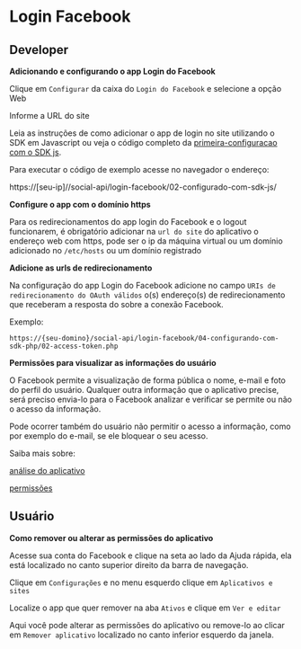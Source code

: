 # Login Facebook


## Developer

__Adicionando e configurando o app Login do Facebook__

Clique em `Configurar` da caixa do `Login do Facebook` e selecione a opção Web

Informe a URL do site

Leia as instruções de como adicionar o app de login no site utilizando o SDK em Javascript ou
 veja o código completo da [primeira-configuracao com o SDK js](/login-facebook/02-configurando-com-sdk-js/).

Para executar o código de exemplo acesse no navegador o endereço:

https://[seu-ip]//social-api/login-facebook/02-configurado-com-sdk-js/



__Configure o app com o domínio https__

Para os redirecionamentos do app login do Facebook e o logout funcionarem, é obrigatório adicionar na `url do site`
 do aplicativo o endereço web com https, pode ser o ip da máquina virtual ou um domínio adicionado no `/etc/hosts`
 ou um domínio registrado



__Adicione as urls de redirecionamento__

Na configuração do app Login do Facebook adicione no campo `URIs de redirecionamento do OAuth válidos` o(s)
 endereço(s) de redirecionamento que receberam a resposta do sobre a conexão Facebook.

Exemplo:

    https://{seu-domino}/social-api/login-facebook/04-configurando-com-sdk-php/02-access-token.php



__Permissões para visualizar as informações do usuário__

O Facebook permite a visualização de forma pública o nome, e-mail e foto do perfil do usuário. Qualquer outra
 informação que o aplicativo precise, será preciso envia-lo para o Facebook analizar e verificar se permite ou
 não o acesso da informação.

Pode ocorrer também do usuário não permitir o acesso a informação, como por exemplo do e-mail, se ele bloquear
 o seu acesso.

Saiba mais sobre:

[análise do aplicativo](https://developers.facebook.com/docs/facebook-login/review)

[permissões](https://developers.facebook.com/docs/facebook-login/permissions/overview)



## Usuário

__Como remover ou alterar as permissões do aplicativo__

Acesse sua conta do Facebook e clique na seta ao lado da Ajuda rápida, ela está localizado no
canto superior direito da barra de navegação.

Clique em `Configurações` e no menu esquerdo clique em `Aplicativos e sites`

Localize o app que quer remover na aba `Ativos` e clique em `Ver e editar`

Aqui você pode alterar as permissões do aplicativo ou remove-lo ao clicar em `Remover aplicativo`
localizado no canto inferior esquerdo da janela.